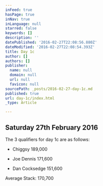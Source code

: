 ```yaml
---
inFeed: true
hasPage: true
inNav: true
inLanguage: null
starred: false
keywords: []
description: ''
datePublished: '2016-02-27T22:08:56.880Z'
dateModified: '2016-02-27T22:08:54.393Z'
title: Day 1c
author: []
authors: []
publisher:
  name: null
  domain: null
  url: null
  favicon: null
sourcePath: _posts/2016-02-27-day-1c.md
published: true
url: day-1c/index.html
_type: Article

---
```

## Saturday 27th February 2016

The 3 qualifiers for day 1c are as follows:

* Chiggsy 189,000

* Joe Dennis 171,600

* Dan Cocksedge 151,600

Average Stack: 170,700